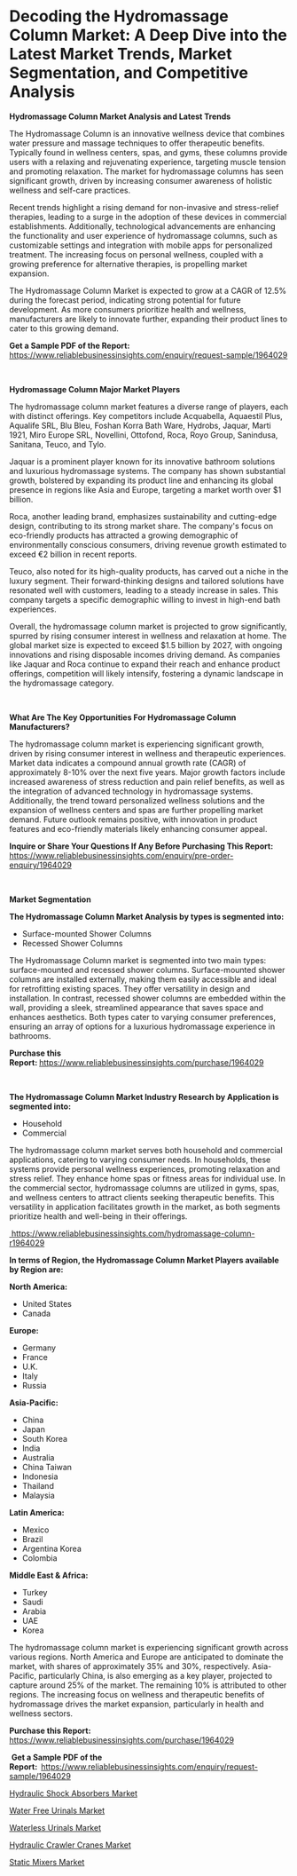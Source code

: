 <p><h1>Decoding the Hydromassage Column Market: A Deep Dive into the Latest Market Trends, Market Segmentation, and Competitive Analysis</h1></p><p><strong>Hydromassage Column Market Analysis and Latest Trends</strong></p>
<p><p>The Hydromassage Column is an innovative wellness device that combines water pressure and massage techniques to offer therapeutic benefits. Typically found in wellness centers, spas, and gyms, these columns provide users with a relaxing and rejuvenating experience, targeting muscle tension and promoting relaxation. The market for hydromassage columns has seen significant growth, driven by increasing consumer awareness of holistic wellness and self-care practices.</p><p>Recent trends highlight a rising demand for non-invasive and stress-relief therapies, leading to a surge in the adoption of these devices in commercial establishments. Additionally, technological advancements are enhancing the functionality and user experience of hydromassage columns, such as customizable settings and integration with mobile apps for personalized treatment. The increasing focus on personal wellness, coupled with a growing preference for alternative therapies, is propelling market expansion. </p><p>The Hydromassage Column Market is expected to grow at a CAGR of 12.5% during the forecast period, indicating strong potential for future development. As more consumers prioritize health and wellness, manufacturers are likely to innovate further, expanding their product lines to cater to this growing demand.</p></p>
<p><strong>Get a Sample PDF of the Report:&nbsp;</strong> <a href="https://www.reliablebusinessinsights.com/enquiry/request-sample/1964029?utm_campaign=904&utm_medium=2&utm_source=Github&utm_content=ia&utm_term=23022025&utm_id=hydromassage-column">https://www.reliablebusinessinsights.com/enquiry/request-sample/1964029</a></p>
<p>&nbsp;</p>
<p><strong>Hydromassage Column Major Market Players</strong></p>
<p><p>The hydromassage column market features a diverse range of players, each with distinct offerings. Key competitors include Acquabella, Aquaestil Plus, Aqualife SRL, Blu Bleu, Foshan Korra Bath Ware, Hydrobs, Jaquar, Marti 1921, Miro Europe SRL, Novellini, Ottofond, Roca, Royo Group, Sanindusa, Sanitana, Teuco, and Tylo. </p><p>Jaquar is a prominent player known for its innovative bathroom solutions and luxurious hydromassage systems. The company has shown substantial growth, bolstered by expanding its product line and enhancing its global presence in regions like Asia and Europe, targeting a market worth over $1 billion. </p><p>Roca, another leading brand, emphasizes sustainability and cutting-edge design, contributing to its strong market share. The company's focus on eco-friendly products has attracted a growing demographic of environmentally conscious consumers, driving revenue growth estimated to exceed €2 billion in recent reports.</p><p>Teuco, also noted for its high-quality products, has carved out a niche in the luxury segment. Their forward-thinking designs and tailored solutions have resonated well with customers, leading to a steady increase in sales. This company targets a specific demographic willing to invest in high-end bath experiences.</p><p>Overall, the hydromassage column market is projected to grow significantly, spurred by rising consumer interest in wellness and relaxation at home. The global market size is expected to exceed $1.5 billion by 2027, with ongoing innovations and rising disposable incomes driving demand. As companies like Jaquar and Roca continue to expand their reach and enhance product offerings, competition will likely intensify, fostering a dynamic landscape in the hydromassage category.</p></p>
<p>&nbsp;</p>
<p><strong>What Are The Key Opportunities For Hydromassage Column Manufacturers?</strong></p>
<p><p>The hydromassage column market is experiencing significant growth, driven by rising consumer interest in wellness and therapeutic experiences. Market data indicates a compound annual growth rate (CAGR) of approximately 8-10% over the next five years. Major growth factors include increased awareness of stress reduction and pain relief benefits, as well as the integration of advanced technology in hydromassage systems. Additionally, the trend toward personalized wellness solutions and the expansion of wellness centers and spas are further propelling market demand. Future outlook remains positive, with innovation in product features and eco-friendly materials likely enhancing consumer appeal.</p></p>
<p><strong>Inquire or Share Your Questions If Any Before Purchasing This Report:</strong> <a href="https://www.reliablebusinessinsights.com/enquiry/pre-order-enquiry/1964029?utm_campaign=904&utm_medium=2&utm_source=Github&utm_content=ia&utm_term=23022025&utm_id=hydromassage-column">https://www.reliablebusinessinsights.com/enquiry/pre-order-enquiry/1964029</a></p>
<p>&nbsp;</p>
<p><strong>Market Segmentation</strong></p>
<p><strong>The Hydromassage Column Market Analysis by types is segmented into:</strong></p>
<p><ul><li>Surface-mounted Shower Columns</li><li>Recessed Shower Columns</li></ul></p>
<p><p>The Hydromassage Column market is segmented into two main types: surface-mounted and recessed shower columns. Surface-mounted shower columns are installed externally, making them easily accessible and ideal for retrofitting existing spaces. They offer versatility in design and installation. In contrast, recessed shower columns are embedded within the wall, providing a sleek, streamlined appearance that saves space and enhances aesthetics. Both types cater to varying consumer preferences, ensuring an array of options for a luxurious hydromassage experience in bathrooms.</p></p>
<p><strong>Purchase this Report:&nbsp;</strong><a href="https://www.reliablebusinessinsights.com/purchase/1964029?utm_campaign=904&utm_medium=2&utm_source=Github&utm_content=ia&utm_term=23022025&utm_id=hydromassage-column">https://www.reliablebusinessinsights.com/purchase/1964029</a></p>
<p>&nbsp;</p>
<p><strong>The Hydromassage Column Market Industry Research by Application is segmented into:</strong></p>
<p><ul><li>Household</li><li>Commercial</li></ul></p>
<p><p>The hydromassage column market serves both household and commercial applications, catering to varying consumer needs. In households, these systems provide personal wellness experiences, promoting relaxation and stress relief. They enhance home spas or fitness areas for individual use. In the commercial sector, hydromassage columns are utilized in gyms, spas, and wellness centers to attract clients seeking therapeutic benefits. This versatility in application facilitates growth in the market, as both segments prioritize health and well-being in their offerings.</p></p>
<p><a href="https://www.reliablebusinessinsights.com/hydromassage-column-r1964029?utm_campaign=904&utm_medium=2&utm_source=Github&utm_content=ia&utm_term=23022025&utm_id=hydromassage-column">&nbsp;https://www.reliablebusinessinsights.com/hydromassage-column-r1964029</a></p>
<p><strong>In terms of Region, the Hydromassage Column Market Players available by Region are:</strong></p>
<p>
    <p> <strong> North America: </strong>
        <ul>
            <li>United States</li>
            <li>Canada</li>
        </ul>
        </p> 
    <p> <strong> Europe: </strong>
        <ul>
            <li>Germany</li>
            <li>France</li>
            <li>U.K.</li>
            <li>Italy</li>
            <li>Russia</li>
        </ul>
        </p> 
    <p> <strong> Asia-Pacific: </strong>
        <ul>
            <li>China</li>
            <li>Japan</li>
            <li>South Korea</li>
            <li>India</li>
            <li>Australia</li>
            <li>China Taiwan</li>
            <li>Indonesia</li>
            <li>Thailand</li>
            <li>Malaysia</li>
        </ul>
        </p> 
    <p> <strong> Latin America: </strong>
        <ul>
            <li>Mexico</li>
            <li>Brazil</li>
            <li>Argentina Korea</li>
            <li>Colombia</li>
        </ul>
        </p> 
    <p> <strong> Middle East & Africa: </strong>
        <ul>
            <li>Turkey</li>
            <li>Saudi</li>
            <li>Arabia</li>
            <li>UAE</li>
            <li>Korea</li>
        </ul>
    </p>
    </p>
<p><p>The hydromassage column market is experiencing significant growth across various regions. North America and Europe are anticipated to dominate the market, with shares of approximately 35% and 30%, respectively. Asia-Pacific, particularly China, is also emerging as a key player, projected to capture around 25% of the market. The remaining 10% is attributed to other regions. The increasing focus on wellness and therapeutic benefits of hydromassage drives the market expansion, particularly in health and wellness sectors.</p></p>
<p><strong>Purchase this Report: </strong><a href="https://www.reliablebusinessinsights.com/purchase/1964029?utm_campaign=904&utm_medium=2&utm_source=Github&utm_content=ia&utm_term=23022025&utm_id=hydromassage-column">https://www.reliablebusinessinsights.com/purchase/1964029</a></p>
<p>&nbsp;<strong>Get a Sample PDF of the Report:&nbsp;&nbsp;</strong><a href="https://www.reliablebusinessinsights.com/enquiry/request-sample/1964029?utm_campaign=904&utm_medium=2&utm_source=Github&utm_content=ia&utm_term=23022025&utm_id=hydromassage-column">https://www.reliablebusinessinsights.com/enquiry/request-sample/1964029</a></p>
<p><strong></strong></p>
<p><p><a href="https://github.com/hedbomkrahe/Market-Research-Report-List-1/blob/main/hydraulic-shock-absorbers-market.md?utm_campaign=904&utm_medium=2&utm_source=Github&utm_content=ia&utm_term=23022025&utm_id=hydromassage-column">Hydraulic Shock Absorbers Market</a></p><p><a href="https://github.com/ritooesiaba/Market-Research-Report-List-1/blob/main/water-free-urinals-market.md?utm_campaign=904&utm_medium=2&utm_source=Github&utm_content=ia&utm_term=23022025&utm_id=hydromassage-column">Water Free Urinals Market</a></p><p><a href="https://github.com/sponsumelo/Market-Research-Report-List-1/blob/main/waterless-urinals-market.md?utm_campaign=904&utm_medium=2&utm_source=Github&utm_content=ia&utm_term=23022025&utm_id=hydromassage-column">Waterless Urinals Market</a></p><p><a href="https://github.com/nkbaroga/Market-Research-Report-List-1/blob/main/hydraulic-crawler-cranes-market.md?utm_campaign=904&utm_medium=2&utm_source=Github&utm_content=ia&utm_term=23022025&utm_id=hydromassage-column">Hydraulic Crawler Cranes Market</a></p><p><a href="https://github.com/elvutedipela/Market-Research-Report-List-1/blob/main/static-mixers-market.md?utm_campaign=904&utm_medium=2&utm_source=Github&utm_content=ia&utm_term=23022025&utm_id=hydromassage-column">Static Mixers Market</a></p></p>
